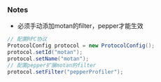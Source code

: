### Notes
* 必须手动添加motan的filter，pepper才能生效
```java
// 配置RPC协议
ProtocolConfig protocol = new ProtocolConfig();
protocol.setId("motan");
protocol.setName("motan");
// 配置pepper扩展motan的filter
protocol.setFilter("pepperProfiler");
```